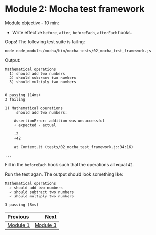 # Module 2: Mocha test framework

Module objective - 10 min:
* Write effective `before`, `after`, `beforeEach`, `afterEach` hooks.

Oops! The following test suite is failing:

```
node node_modules/mocha/bin/mocha tests/02_mocha_test_framework.js
```

Output:

```
Mathematical operations
  1) should add two numbers
  2) should subtract two numbers
  3) should multiply two numbers


0 passing (14ms)
3 failing

1) Mathematical operations
     should add two numbers:

    AssertionError: addition was unsuccessful
    + expected - actual

    -2
    +42

    at Context.it (tests/02_mocha_test_framework.js:34:16)

...
```

Fill in the `beforeEach` hook such that the operations all equal `42`.

Run the test again. The output should look something like:

```
Mathematical operations
  ✓ should add two numbers
  ✓ should subtract two numbers
  ✓ should multiply two numbers

3 passing (8ms)
```

| Previous | Next |
|:---------|-----:|
| [Module 1](./01_mocha_test_framework.md) | [Module 3](./03_asynchronous_testing.md) |